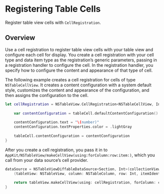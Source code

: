 # Registering Table Cells

Register table view cells with `CellRegistration`.

## Overview

Use a cell registration to register table view cells with your table view and configure each cell for display. You create a cell registration with your cell type and data item type as the registration’s generic parameters, passing in a registration handler to configure the cell. In the registration handler, you specify how to configure the content and appearance of that type of cell.

The following example creates a cell registration for cells of type `NSTableCellView`. It creates a content configuration with a system default style, customizes the content and appearance of the configuration, and then assigns the configuration to the cell.

```swift
let cellRegistration = NSTableView.CellRegistration<NSTableCellView, Int> { tableCell, indexPath, number in
    
    var contentConfiguration = tableCell.defaultContentConfiguration()
    
    contentConfiguration.text = "\(number)"
    contentConfiguration.textProperties.color = .lightGray
    
    tableCell.contentConfiguration = contentConfiguration
}
```

After you create a cell registration, you pass it in to ``AppKit/NSTableView/makeCellView(using:forColumn:row:item:)``, which you call from your data source’s cell provider.

```swift
dataSource = NSTableViewDiffableDataSource<Section, Int>(collectionView: collectionView) {
    (tableView: NSTableView, column: NSTableColumn, row: Int, itemIdentifier: Int) -> NSView in
    
    return tableView.makeCellView(using: cellRegistration, forColumn: column, row: row, item: itemIdentifier)
}
```
